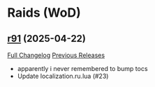 # <DBM Mod> Raids (WoD)

## [r91](https://github.com/DeadlyBossMods/DBM-WoD/tree/r91) (2025-04-22)
[Full Changelog](https://github.com/DeadlyBossMods/DBM-WoD/compare/r90...r91) [Previous Releases](https://github.com/DeadlyBossMods/DBM-WoD/releases)

- apparently i never remembered to bump tocs  
- Update localization.ru.lua (#23)  
